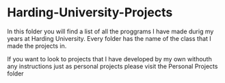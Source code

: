 # Harding-University-Projects

In this folder you will find a list of all the proggrams I have made durig my years at Harding University.
Every folder has the name of the class that I made the projects in.

If you want to look to projects that I have developed by my own withouth any instructions just as personal
projects please visit the Personal Projects folder
